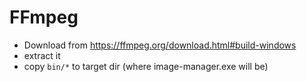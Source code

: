 FFmpeg
======

- Download from https://ffmpeg.org/download.html#build-windows
- extract it
- copy `bin/*` to target dir (where image-manager.exe will be)
